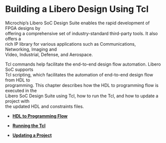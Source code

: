 # Building a Libero Design Using Tcl

Microchip’s Libero SoC Design Suite enables the rapid development of FPGA designs by<br /> offering a comprehensive set of industry-standard third-party tools. It also offers a<br /> rich IP library for various applications such as Communications, Networking, Imaging and<br /> Video, Industrial, Defense, and Aerospace.

Tcl commands help facilitate the end-to-end design flow automation. Libero SoC supports<br /> Tcl scripting, which facilitates the automation of end-to-end design flow from HDL to<br /> programming. This chapter describes how the HDL to programming flow is executed in the<br /> Libero SoC Design Suite using Tcl, how to run the Tcl, and how to update a project with<br /> the updated HDL and constraints files.

-   **[HDL to Programming Flow](GUID-57F343EE-367D-49E7-B054-3EB4B9C3F464.md#)**  

-   **[Running the Tcl](GUID-22E0AB2C-8BAB-4852-B85A-B97C8885BD43.md)**  

-   **[Updating a Project](GUID-ED2D0119-99E7-4E75-9F08-E0B5F1FF5F80.md)**  


